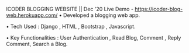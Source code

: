 ICODER BLOGGING WEBSITE || Dec '20
Live Demo - https://icoder-blog-web.herokuapp.com/
• Developed a blogging web app.

• Tech Used : Django , HTML , Bootstrap , Javascript.

• Key Functionalities : User Authentication , Read Blog, Comment , Reply
Comment, Search a Blog.
